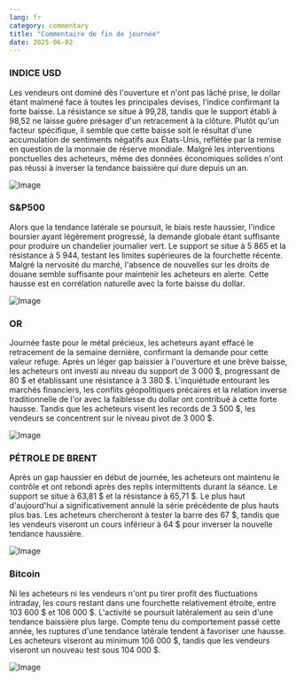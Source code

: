 ```yaml
---
lang: fr
category: commentary
title: "Commentaire de fin de journée"
date: 2025-06-02
---
```


### INDICE USD

Les vendeurs ont dominé dès l'ouverture et n'ont pas lâché prise, le dollar étant malmené face à toutes les principales devises, l'indice confirmant la forte baisse. La résistance se situe à 99,28, tandis que le support établi à 98,52 ne laisse guère présager d'un retracement à la clôture. Plutôt qu'un facteur spécifique, il semble que cette baisse soit le résultat d'une accumulation de sentiments négatifs aux États-Unis, reflétée par la remise en question de la monnaie de réserve mondiale. Malgré les interventions ponctuelles des acheteurs, même des données économiques solides n'ont pas réussi à inverser la tendance baissière qui dure depuis un an.

![Image](https://markleighedu.github.io/img/Jun-2025/02-Jun-2025/usdindex.jpg)

### S&P500

Alors que la tendance latérale se poursuit, le biais reste haussier, l'indice boursier ayant légèrement progressé, la demande globale étant suffisante pour produire un chandelier journalier vert. Le support se situe à 5 865 et la résistance à 5 944, testant les limites supérieures de la fourchette récente. Malgré la nervosité du marché, l'absence de nouvelles sur les droits de douane semble suffisante pour maintenir les acheteurs en alerte. Cette hausse est en corrélation naturelle avec la forte baisse du dollar.

![Image](https://markleighedu.github.io/img/Jun-2025/02-Jun-2025/sp500.jpg)

### OR

Journée faste pour le métal précieux, les acheteurs ayant effacé le retracement de la semaine dernière, confirmant la demande pour cette valeur refuge. Après un léger gap baissier à l'ouverture et une brève baisse, les acheteurs ont investi au niveau du support de 3 000 $, progressant de 80 $ et établissant une résistance à 3 380 $. L'inquiétude entourant les marchés financiers, les conflits géopolitiques précaires et la relation inverse traditionnelle de l'or avec la faiblesse du dollar ont contribué à cette forte hausse. Tandis que les acheteurs visent les records de 3 500 $, les vendeurs se concentrent sur le niveau pivot de 3 000 $.

![Image](https://markleighedu.github.io/img/Jun-2025/02-Jun-2025/gold.jpg)

### PÉTROLE DE BRENT

Après un gap haussier en début de journée, les acheteurs ont maintenu le contrôle et ont rebondi après des replis intermittents durant la séance. Le support se situe à 63,81 $ et la résistance à 65,71 $. Le plus haut d'aujourd'hui a significativement annulé la série précédente de plus hauts plus bas. Les acheteurs chercheront à tester la barre des 67 $, tandis que les vendeurs viseront un cours inférieur à 64 $ pour inverser la nouvelle tendance haussière.

![Image](https://markleighedu.github.io/img/Jun-2025/02-Jun-2025/brentoil.jpg)

### Bitcoin

Ni les acheteurs ni les vendeurs n'ont pu tirer profit des fluctuations intraday, les cours restant dans une fourchette relativement étroite, entre 103 600 $ et 106 000 $. L'activité se poursuit latéralement au sein d'une tendance baissière plus large. Compte tenu du comportement passé cette année, les ruptures d'une tendance latérale tendent à favoriser une hausse. Les acheteurs viseront au minimum 106 000 $, tandis que les vendeurs viseront un nouveau test sous 104 000 $.

![Image](https://markleighedu.github.io/img/Jun-2025/02-Jun-2025/bitcoin.jpg)

